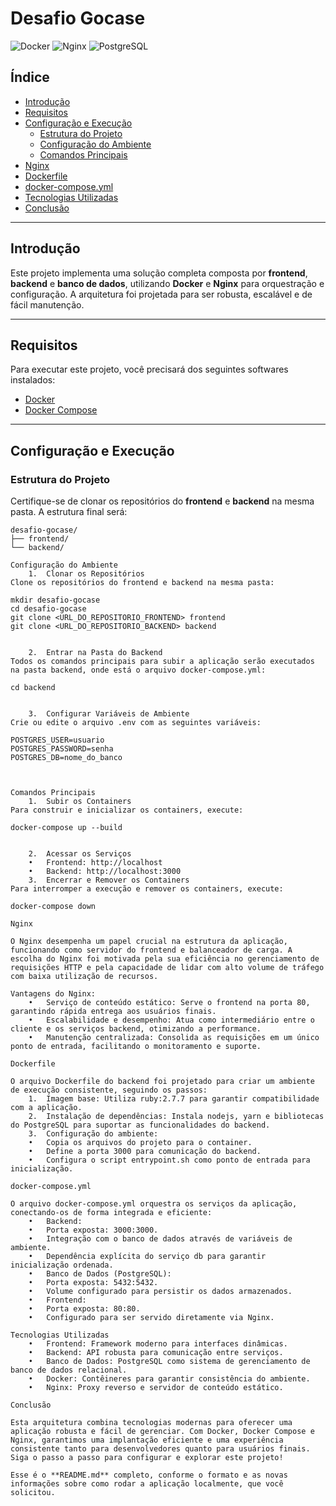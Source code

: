 
# **Desafio Gocase**

![Docker](https://img.shields.io/badge/Docker-Enabled-blue) ![Nginx](https://img.shields.io/badge/Nginx-Configured-green) ![PostgreSQL](https://img.shields.io/badge/PostgreSQL-15--alpine-blue)

## **Índice**

- [Introdução](#introdução)
- [Requisitos](#requisitos)
- [Configuração e Execução](#configuração-e-execução)
  - [Estrutura do Projeto](#estrutura-do-projeto)
  - [Configuração do Ambiente](#configuração-do-ambiente)
  - [Comandos Principais](#comandos-principais)
- [Nginx](#nginx)
- [Dockerfile](#dockerfile)
- [docker-compose.yml](#docker-composeyml)
- [Tecnologias Utilizadas](#tecnologias-utilizadas)
- [Conclusão](#conclusão)

---

## **Introdução**

Este projeto implementa uma solução completa composta por **frontend**, **backend** e **banco de dados**, utilizando **Docker** e **Nginx** para orquestração e configuração. A arquitetura foi projetada para ser robusta, escalável e de fácil manutenção.

---

## **Requisitos**

Para executar este projeto, você precisará dos seguintes softwares instalados:

- [Docker](https://www.docker.com/)
- [Docker Compose](https://docs.docker.com/compose/)

---

## **Configuração e Execução**

### **Estrutura do Projeto**

Certifique-se de clonar os repositórios do **frontend** e **backend** na mesma pasta. A estrutura final será:

```plaintext
desafio-gocase/
├── frontend/
└── backend/

Configuração do Ambiente
	1.	Clonar os Repositórios
Clone os repositórios do frontend e backend na mesma pasta:

mkdir desafio-gocase
cd desafio-gocase
git clone <URL_DO_REPOSITORIO_FRONTEND> frontend
git clone <URL_DO_REPOSITORIO_BACKEND> backend


	2.	Entrar na Pasta do Backend
Todos os comandos principais para subir a aplicação serão executados na pasta backend, onde está o arquivo docker-compose.yml:

cd backend


	3.	Configurar Variáveis de Ambiente
Crie ou edite o arquivo .env com as seguintes variáveis:

POSTGRES_USER=usuario
POSTGRES_PASSWORD=senha
POSTGRES_DB=nome_do_banco



Comandos Principais
	1.	Subir os Containers
Para construir e inicializar os containers, execute:

docker-compose up --build


	2.	Acessar os Serviços
	•	Frontend: http://localhost
	•	Backend: http://localhost:3000
	3.	Encerrar e Remover os Containers
Para interromper a execução e remover os containers, execute:

docker-compose down

Nginx

O Nginx desempenha um papel crucial na estrutura da aplicação, funcionando como servidor do frontend e balanceador de carga. A escolha do Nginx foi motivada pela sua eficiência no gerenciamento de requisições HTTP e pela capacidade de lidar com alto volume de tráfego com baixa utilização de recursos.

Vantagens do Nginx:
	•	Serviço de conteúdo estático: Serve o frontend na porta 80, garantindo rápida entrega aos usuários finais.
	•	Escalabilidade e desempenho: Atua como intermediário entre o cliente e os serviços backend, otimizando a performance.
	•	Manutenção centralizada: Consolida as requisições em um único ponto de entrada, facilitando o monitoramento e suporte.

Dockerfile

O arquivo Dockerfile do backend foi projetado para criar um ambiente de execução consistente, seguindo os passos:
	1.	Imagem base: Utiliza ruby:2.7.7 para garantir compatibilidade com a aplicação.
	2.	Instalação de dependências: Instala nodejs, yarn e bibliotecas do PostgreSQL para suportar as funcionalidades do backend.
	3.	Configuração do ambiente:
	•	Copia os arquivos do projeto para o container.
	•	Define a porta 3000 para comunicação do backend.
	•	Configura o script entrypoint.sh como ponto de entrada para inicialização.

docker-compose.yml

O arquivo docker-compose.yml orquestra os serviços da aplicação, conectando-os de forma integrada e eficiente:
	•	Backend:
	•	Porta exposta: 3000:3000.
	•	Integração com o banco de dados através de variáveis de ambiente.
	•	Dependência explícita do serviço db para garantir inicialização ordenada.
	•	Banco de Dados (PostgreSQL):
	•	Porta exposta: 5432:5432.
	•	Volume configurado para persistir os dados armazenados.
	•	Frontend:
	•	Porta exposta: 80:80.
	•	Configurado para ser servido diretamente via Nginx.

Tecnologias Utilizadas
	•	Frontend: Framework moderno para interfaces dinâmicas.
	•	Backend: API robusta para comunicação entre serviços.
	•	Banco de Dados: PostgreSQL como sistema de gerenciamento de banco de dados relacional.
	•	Docker: Contêineres para garantir consistência do ambiente.
	•	Nginx: Proxy reverso e servidor de conteúdo estático.

Conclusão

Esta arquitetura combina tecnologias modernas para oferecer uma aplicação robusta e fácil de gerenciar. Com Docker, Docker Compose e Nginx, garantimos uma implantação eficiente e uma experiência consistente tanto para desenvolvedores quanto para usuários finais. Siga o passo a passo para configurar e explorar este projeto!

Esse é o **README.md** completo, conforme o formato e as novas informações sobre como rodar a aplicação localmente, que você solicitou.